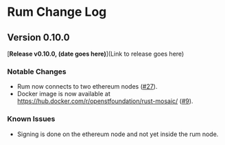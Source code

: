 # Rum Change Log

## Version 0.10.0

[**Release v0.10.0, (date goes here)**](Link to release goes here)

### Notable Changes

* Rum now connects to two ethereum nodes ([#27](https://github.com/OpenSTFoundation/rust-mosaic/pull/27)).
* Docker image is now available at https://hub.docker.com/r/openstfoundation/rust-mosaic/ ([#9](https://github.com/OpenSTFoundation/rust-mosaic/pull/9)).

### Known Issues

* Signing is done on the ethereum node and not yet inside the rum node.
